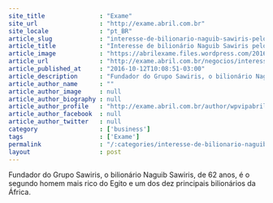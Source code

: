 ```yaml
---
site_title               : "Exame"
site_url                 : "http://exame.abril.com.br"
site_locale              : "pt_BR"
article_slug             : "interesse-de-bilionario-naguib-sawiris-pelo-brasil-e-antigo"
article_title            : "Interesse de bilionário Naguib Sawiris pelo Brasil é antigo"
article_image            : "https://abrilexame.files.wordpress.com/2016/10/size_960_16_9_naguib-sawiri.jpg?quality=70&strip=all&w=960"
article_url              : "http://exame.abril.com.br/negocios/interesse-de-bilionario-naguib-sawiris-pelo-brasil-e-antigo/"
article_published_at     : "2016-10-12T10:08:51-03:00"
article_description      : "Fundador do Grupo Sawiris, o bilionário Naguib Sawiris, de 62 anos, é o segundo homem mais rico do Egito e um dos dez principais bilionários da África."
article_author_name      : ""
article_author_image     : null
article_author_biography : null
article_author_profile   : "http://exame.abril.com.br/author/wpvipabril/"
article_author_facebook  : null
article_author_twitter   : null
category                 : ['business']
tags                     : ['Exame']
permalink                : "/:categories/interesse-de-bilionario-naguib-sawiris-pelo-brasil-e-antigo/"
layout                   : post
---
```


Fundador do Grupo Sawiris, o bilionário Naguib Sawiris, de 62 anos, é o segundo homem mais rico do Egito e um dos dez principais bilionários da África.
